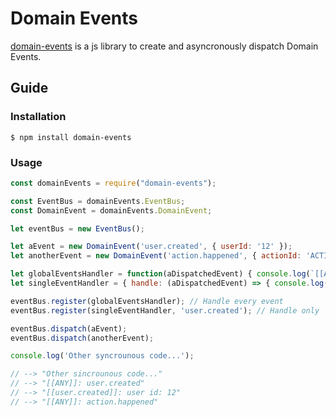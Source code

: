 # Domain Events

[domain-events](https://github.com/danielemariani/domain-events) is a js library to create and asyncronously dispatch Domain Events.

## Guide

### Installation

```shell
$ npm install domain-events
```

### Usage

```js
const domainEvents = require("domain-events");

const EventBus = domainEvents.EventBus;
const DomainEvent = domainEvents.DomainEvent;

let eventBus = new EventBus();

let aEvent = new DomainEvent('user.created', { userId: '12' });
let anotherEvent = new DomainEvent('action.happened', { actionId: 'ACTION' });

let globalEventsHandler = function(aDispatchedEvent) { console.log(`[[ANY]]: ${aDispatchedEvent.name()}`); }
let singleEventHandler = { handle: (aDispatchedEvent) => { console.log(`[[user.created]] user id: ${aDispatchedEvent.payload().userId}`); } };

eventBus.register(globalEventsHandler); // Handle every event
eventBus.register(singleEventHandler, 'user.created'); // Handle only 'user.created' events

eventBus.dispatch(aEvent);
eventBus.dispatch(anotherEvent);

console.log('Other syncrounous code...');

// --> "Other sincrounous code..."
// --> "[[ANY]]: user.created"
// --> "[[user.created]]: user id: 12"
// --> "[[ANY]]: action.happened"
```
